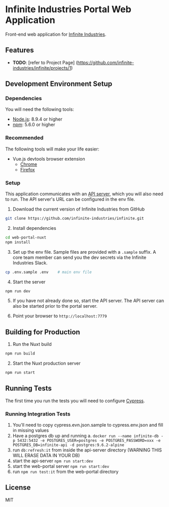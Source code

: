 # Infinite Industries Portal Web Application

Front-end web application for [Infinite Industries](https://infinite.industries).

## Features

- **TODO**: [refer to Project Page] (https://github.com/infinite-industries/infinite/projects/1)

## Development Environment Setup

### Dependencies

You will need the following tools:

- [Node.js](https://nodejs.org/en/): 8.9.4 or higher
- [npm](https://www.npmjs.com/get-npm): 5.6.0 or higher

### Recommended

The following tools will make your life easier:

- Vue.js devtools browser extension
  - [Chrome](https://chrome.google.com/webstore/detail/vuejs-devtools/nhdogjmejiglipccpnnnanhbledajbpd)
  - [Firefox](https://addons.mozilla.org/en-US/firefox/addon/vue-js-devtools/)

### Setup

This application communicates with an [API server](https://github.com/infinite-industries/infinite), which you will also need to run. The API server's URL can be configured in the env file.

1. Download the current version of Infinite Industries from GitHub

  ```bash
  git clone https://github.com/infinite-industries/infinite.git
  ```

2. Install dependencies

  ```bash
  cd web-portal-nuxt
  npm install
  ```

3. Set up the env file. Sample files are provided with a `.sample` suffix. A core team member can send you the dev secrets via the Infinite Industries Slack.

 ```bash
 cp .env.sample .env    # main env file
 ```

4. Start the server
 ```bash
 npm run dev
 ```

5. If you have not already done so, start the API server. The API server can also be started prior to the portal server.

6. Point your browser to `http://localhost:7779`

## Building for Production

1. Run the Nuxt build
 ```bash
 npm run build
 ```

2. Start the Nuxt production server
 ```bash
 npm run start
 ```

## Running Tests

The first time you run the tests you will need to configure [Cypress](https://cypress.io).

### Running Integration Tests

1. You'll need to copy cypress.evn.json.sample to cypress.env.json and fill in missing values
2. Have a postgres db up and running
    a. `docker run --name infinite-db -p 5432:5432 -e POSTGRES_USER=postgres -e POSTGRES_PASSWORD=xxx -e POSTGRES_DB=infinite-api -d postgres:9.6.2-alpine`
3. run `db:refresh:it` from inside the api-server directory (WARNING THIS WILL ERASE DATA IN YOUR DB)
2. start the api-server `npm run start:dev`
3. start the web-portal server `npm run start:dev`
4. run `npm run test:it` from the web-portal directory

## License

MIT
